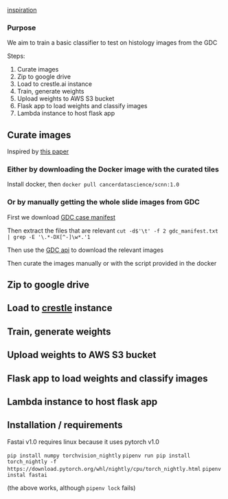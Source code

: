 [inspiration](https://github.com/CancerDataScience/SCNN)

### Purpose

We aim to train a basic classifier to test on histology images from the GDC

Steps:
1. Curate images
2. Zip to google drive
3. Load to crestle.ai instance
4. Train, generate weights
5. Upload weights to AWS S3 bucket
6. Flask app to load weights and classify images
7. Lambda instance to host flask app

## Curate images
Inspired by [this paper](https://github.com/CancerDataScience/SCNN)

### Either by downloading the Docker image with the curated tiles
Install docker, then `docker pull cancerdatascience/scnn:1.0` 

### Or by manually getting the whole slide images from GDC
First we download [GDC case manifest](https://portal.gdc.cancer.gov/legacy-archive/search/f?filters=%7B%22op%22:%22and%22,%22content%22:%5B%7B%22op%22:%22in%22,%22content%22:%7B%22field%22:%22files.data_format%22,%22value%22:%5B%22SVS%22%5D%7D%7D%5D%7D)

Then extract the files that are relevant
`cut -d$'\t' -f 2 gdc_manifest.txt | grep -E '\.*-DX[^-]\w*.'1`

Then use the [GDC api](https://gdc.cancer.gov/developers/gdc-application-programming-interface-api) to download the relevant images

Then curate the images manually or with the script provided in the docker


## Zip to google drive

## Load to [crestle](crestle.ai) instance

## Train, generate weights

## Upload weights to AWS S3 bucket

## Flask app to load weights and classify images

## Lambda instance to host flask app

## Installation / requirements
Fastai v1.0 requires linux because it uses pytorch v1.0

`pip install numpy torchvision_nightly`
`pipenv run pip install torch_nightly -f https://download.pytorch.org/whl/nightly/cpu/torch_nightly.html`
`pipenv instal fastai`

(the above works, although `pipenv lock` fails)
